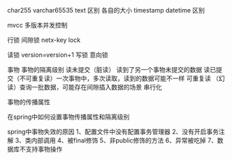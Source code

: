 

char255 varchar65535 text 区别 各自的大小
timestamp datetime 区别

mvcc 多版本并发控制

行锁 
间隙锁
netx-key lock

读锁 version=version+1
写锁
意向锁


事物
事物的隔离级别
读未提交（脏读） 读到了另一个事物未提交的数据
读已提交（不可重复读）一次事物中，多次读取，读到的数据可能不一样
可重复读 （幻读）查询一批数据，可能存在间隙插入数据的场景
串行化

事物的传播属性

在spring中如何设置事物传播属性和隔离级别

spring中事物失效的原因
1、配置文件中没有配置事务管理器
2、没有开启事务注解
3、类内部调用
4、被final修饰
5、非public修饰的方法
6、异常被吃掉
7、数据库不支持事物操作


